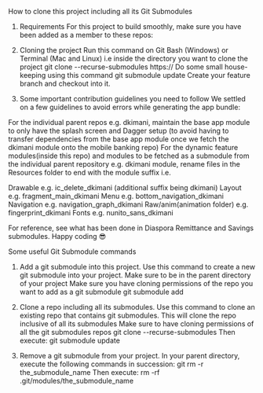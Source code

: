 How to clone this project including all its Git Submodules

1. Requirements
For this project to build smoothly, make sure you have been added as a member to these repos:


2. Cloning the project
Run this command on Git Bash (Windows) or Terminal (Mac and Linux) i.e inside the directory you want to clone the project
git clone --recurse-submodules https://
Do some small house-keeping using this command
git submodule update
Create your feature branch and checkout into it.

3. Some important contribution guidelines you need to follow
We settled on a few guidelines to avoid errors while generating the app bundle:

For the individual parent repos e.g. dkimani, maintain the base app module to only have the splash screen and Dagger setup (to avoid having to transfer dependencies from the base app module once we fetch the dkimani module onto the mobile banking repo)
For the dynamic feature modules(inside this repo) and modules to be fetched as a submodule from the individual parent repository e.g. dkimani module, rename files in the Resources folder to end with the module suffix i.e.

Drawable e.g. ic_delete_dkimani (additional suffix being dkimani)
Layout e.g. fragment_main_dkimani
Menu e.g. bottom_navigation_dkimani
Navigation e.g. navigation_graph_dkimani
Raw/anim(animation folder) e.g. fingerprint_dkimani
Fonts e.g. nunito_sans_dkimani



For reference, see what has been done in Diaspora Remittance and Savings submodules.
Happy coding 😎

Some useful Git Submodule commands

1. Add a git submodule into this project.
Use this command to create a new git submodule into your project. Make sure to be in the parent directory of your project
Make sure you have cloning permissions of the repo you want to add as a git submodule
git submodule add <remote-url>

2. Clone a repo including all its submodules.
Use this command to clone an existing repo that contains git submodules. This will clone the repo inclusive of all its submodules
Make sure to have cloning permissions of all the git submodules repos
git clone --recurse-submodules <remote-url>
Then execute:
git submodule update

3. Remove a git submodule from your project.
In your parent directory, execute the following commands in succession:
git rm -r the_submodule_name
Then execute:
rm -rf .git/modules/the_submodule_name